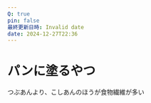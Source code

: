 ```yaml
---
Q: true
pin: false
最終更新日時: Invalid date
date: 2024-12-27T22:36
---
```

# パンに塗るやつ

つぶあんより、こしあんのほうが食物繊維が多い